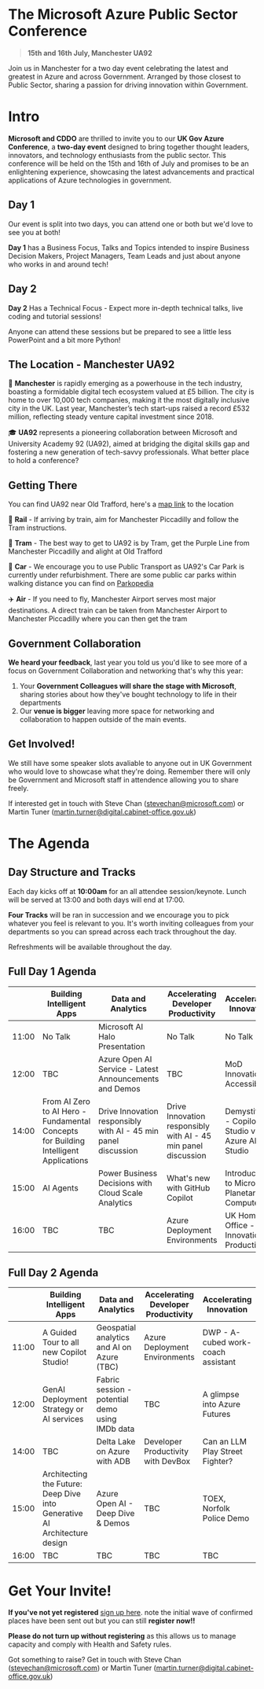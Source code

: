 # The Microsoft Azure Public Sector Conference 

> **15th and 16th July, Manchester UA92**

Join us in Manchester for a two day event celebrating the latest and greatest in Azure and across Government. Arranged by those closest to Public Sector, sharing a passion for driving innovation within Government. 


# Intro

**Microsoft and CDDO** are thrilled to invite you to our **UK Gov Azure Conference**, a **two-day event** designed to bring together thought leaders, innovators, and technology enthusiasts from the public sector. This conference will be held on the 15th and 16th of July and promises to be an enlightening experience, showcasing the latest advancements and practical applications of Azure technologies in government.

## Day 1

Our event is split into two days, you can attend one or both but we'd love to see you at both!

**Day 1** has a Business Focus, Talks and Topics intended to inspire Business Decision Makers, Project Managers, Team Leads and just about anyone who works in and around tech!

## Day 2

**Day 2** Has a Technical Focus - Expect more in-depth technical talks, live coding and tutorial sessions!

Anyone can attend these sessions but be prepared to see a little less PowerPoint and a bit more Python!

## The Location - Manchester UA92 

🏢 **Manchester** is rapidly emerging as a powerhouse in the tech industry, boasting a formidable digital tech ecosystem valued at £5 billion. The city is home to over 10,000 tech companies, making it the most digitally inclusive city in the UK. Last year, Manchester’s tech start-ups raised a record £532 million, reflecting steady venture capital investment since 2018.

🎓 **UA92** represents a pioneering collaboration between Microsoft and University Academy 92 (UA92), aimed at bridging the digital skills gap and fostering a new generation of tech-savvy professionals. What better place to hold a conference?

## Getting There

You can find UA92 near Old Trafford, here's a [map link](https://maps.app.goo.gl/zFuKhJenMg9S1FiEA) to the location


🚝 **Rail** - If arriving by train, aim for Manchester Piccadilly and follow the Tram instructions. 

🚃 **Tram** - The best way to get to UA92 is by Tram, get the Purple Line from Manchester Piccadilly and alight at Old Trafford

🚗 **Car** - We encourage you to use Public Transport as UA92's Car Park is currently under refurbishment. There are some public car parks within walking distance you can find on [Parkopedia](https://en.parkopedia.co.uk/parking/locations/old_trafford_greater_manchester_england_united_kingdom_7753gcw2hhnx9q804b/?country=uk&arriving=202407150900&leaving=202407151800)

✈️ **Air** - If you need to fly, Manchester Airport serves most major destinations. A direct train can be taken from Manchester Airport to Manchester Piccadilly where you can then get the tram

## Government Collaboration

**We heard your feedback**, last year you told us you'd like to see more of a focus on Government Collaboration and networking that's why this year:

 1. Your **Government Colleagues will share the stage with Microsoft**, sharing stories about how they've bought technology to life in their departments
 2. Our **venue is bigger** leaving more space for networking and collaboration to happen outside of the main events.

## Get Involved!
We still have some speaker slots avaliable to anyone out in UK Government who would love to showcase what they're doing. Remember there will only be Government and Microsoft staff in attendence allowing you to share freely.

If interested get in touch with Steve Chan (stevechan@microsoft.com) or Martin Tuner (martin.turner@digital.cabinet-office.gov.uk)

# The Agenda

## Day Structure and Tracks 

Each day kicks off at **10:00am** for an all attendee session/keynote. Lunch will be served at 13:00 and both days will end at 17:00.

**Four Tracks** will be ran in succession and we encourage you to pick whatever you feel is relevant to you. It's worth inviting colleagues from your departments so you can spread across each track throughout the day. 

Refreshments will be available throughout the day. 

## Full Day 1 Agenda

|  |Building Intelligent Apps | Data and Analytics | Accelerating Developer Productivity | Accelerating Innovation|
|--|--|--|--|--
| 11:00 | No Talk | Microsoft AI Halo Presentation | No Talk | No Talk
| 12:00 | TBC | Azure Open AI Service - Latest Announcements and Demos | TBC | MoD Innovation in Accessibility
| 14:00 | From AI Zero to AI Hero - Fundamental Concepts for Building Intelligent Applications |Drive Innovation responsibly with AI - 45 min panel discussion | Drive Innovation responsibly with AI - 45 min panel discussion | Demystifying - Copilot Studio vs Azure AI Studio
| 15:00 | AI Agents |Power Business Decisions with Cloud Scale Analytics | What's new with GitHub Copilot | Introduction to Microsoft Planetary Computer
| 16:00 | TBC |TBC| Azure Deployment Environments| UK Home Office - Innovation to Production


## Full Day 2 Agenda


|  |Building Intelligent Apps | Data and Analytics | Accelerating Developer Productivity | Accelerating Innovation|
|--|--|--|--|--
| 11:00 | A Guided Tour to all  new Copilot Studio! | Geospatial analytics and AI on Azure (TBC) | Azure Deployment Environments| DWP - A-cubed work-coach assistant
| 12:00 | GenAI Deployment Strategy or AI services |Fabric session - potential demo using IMDb data | TBC | A glimpse into Azure Futures
| 14:00 | TBC | Delta Lake on Azure with ADB|Developer Productivity with DevBox| Can an LLM Play Street Fighter?
| 15:00 | Architecting the Future: Deep Dive into Generative AI Architecture design | Azure Open AI - Deep Dive & Demos|TBC| TOEX, Norfolk Police Demo
| 16:00 |TBC  |TBC  | TBC | TBC


# Get Your Invite!

**If you've not yet registered** [sign up here](https://aka.ms/ukgovconf/signup). note the initial wave of confirmed places have been sent out but you can still **register now!!**

**Please do not turn up without registering** as this allows us to manage capacity and comply with Health and Safety rules.

Got something to raise? Get in touch with Steve Chan (stevechan@microsoft.com) or Martin Tuner (martin.turner@digital.cabinet-office.gov.uk) 

